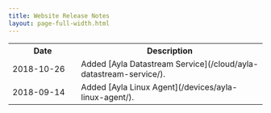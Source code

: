 ```yaml
---
title: Website Release Notes
layout: page-full-width.html
---
```


<table style="width: 100%;">
<tr>
<th width="120px">Date</th>
<th>Description</th>
</tr>
<tr>
<td>2018-10-26</td>
<td>Added [Ayla Datastream Service](/cloud/ayla-datastream-service/).</td>
</tr>
<tr>
<td>2018-09-14</td>
<td>Added [Ayla Linux Agent](/devices/ayla-linux-agent/).</td>
</tr>
</table>
